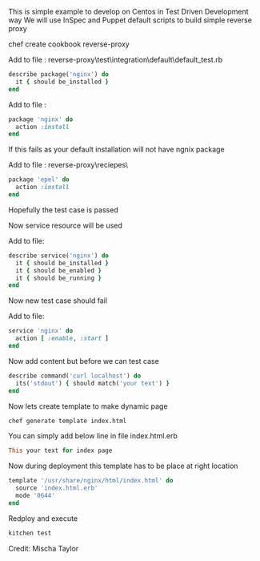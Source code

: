 
This is simple example to develop on Centos in Test Driven Development way
We will use InSpec and Puppet default scripts to build simple reverse proxy

chef create cookbook reverse-proxy

Add to file : reverse-proxy\test\integration\default\default_test.rb

```ruby
describe package('nginx') do
  it { should be_installed }
end
```

Add to file :
```ruby
package 'nginx' do
  action :install
end
```
If this fails as your default installation will not have ngnix package

Add to file : reverse-proxy\reciepes\
```ruby
package 'epel' do
  action :install
end
```
Hopefully the test case is passed

Now service resource will be used 

Add to file: 
```ruby
describe service('nginx') do
  it { should be_installed }
  it { should be_enabled }
  it { should be_running }
end
```
Now new test case should fail

Add to file: 
```ruby
service 'nginx' do
  action [ :enable, :start ]
end
```
Now add content but before we can test case
```ruby
describe command('curl localhost') do
  its('stdout') { should match('your text') }
end
```
Now lets create template to make dynamic page
```bash
chef generate template index.html
```
You can simply add below line in file index.html.erb
```ruby
This your text for index page
```
Now during deployment this template has to be place at right location
```ruby
template '/usr/share/nginx/html/index.html' do
  source 'index.html.erb'
  mode '0644'
end
```
Redploy and execute 
```bash
kitchen test
```

Credit: Mischa Taylor
